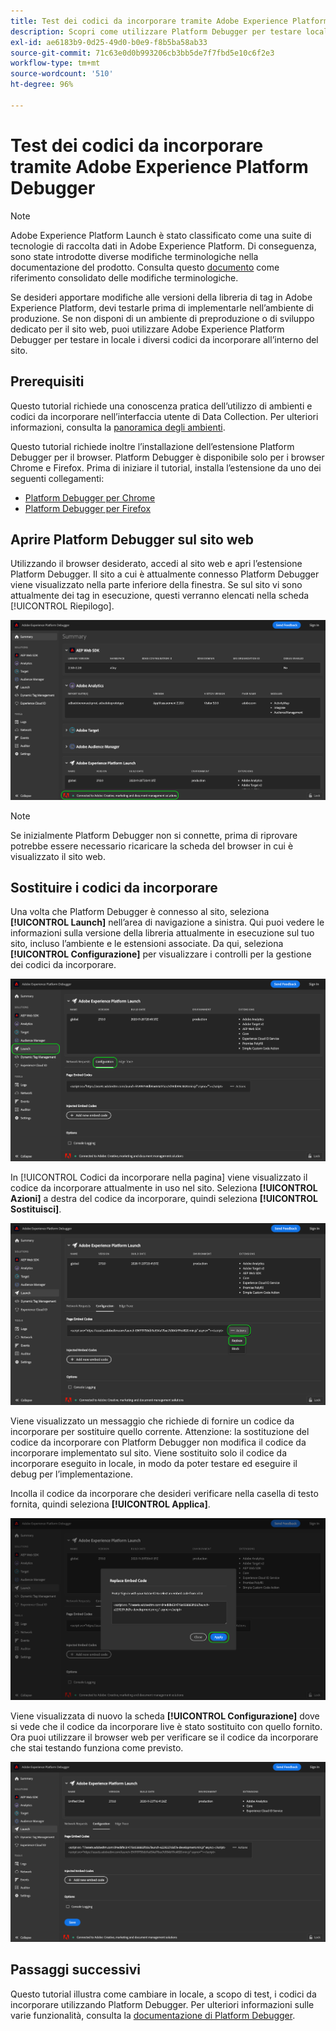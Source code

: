 ```yaml
---
title: Test dei codici da incorporare tramite Adobe Experience Platform Debugger
description: Scopri come utilizzare Platform Debugger per testare localmente diversi codici da incorporare per Adobe Experience Platform sul tuo sito Web.
exl-id: ae6183b9-0d25-49d0-b0e9-f8b5ba58ab33
source-git-commit: 71c63e0d0b993206cb3bb5de7f7fbd5e10c6f2e3
workflow-type: tm+mt
source-wordcount: '510'
ht-degree: 96%

---
```


# Test dei codici da incorporare tramite Adobe Experience Platform Debugger

>[!NOTE]
>
>Adobe Experience Platform Launch è stato classificato come una suite di tecnologie di raccolta dati in Adobe Experience Platform. Di conseguenza, sono state introdotte diverse modifiche terminologiche nella documentazione del prodotto. Consulta questo [documento](../../term-updates.md) come riferimento consolidato delle modifiche terminologiche.

Se desideri apportare modifiche alle versioni della libreria di tag in Adobe Experience Platform, devi testarle prima di implementarle nell’ambiente di produzione. Se non disponi di un ambiente di preproduzione o di sviluppo dedicato per il sito web, puoi utilizzare Adobe Experience Platform Debugger per testare in locale i diversi codici da incorporare all’interno del sito.

## Prerequisiti

Questo tutorial richiede una conoscenza pratica dell’utilizzo di ambienti e codici da incorporare nell’interfaccia utente di Data Collection. Per ulteriori informazioni, consulta la [panoramica degli ambienti](./environments.md).

Questo tutorial richiede inoltre l’installazione dell’estensione Platform Debugger per il browser. Platform Debugger è disponibile solo per i browser Chrome e Firefox. Prima di iniziare il tutorial, installa l’estensione da uno dei seguenti collegamenti:

* [Platform Debugger per Chrome](https://chrome.google.com/webstore/detail/adobe-experience-platform/bfnnokhpnncpkdmbokanobigaccjkpob)
* [Platform Debugger per Firefox](https://addons.mozilla.org/it/firefox/addon/adobe-experience-platform-dbg/)

## Aprire Platform Debugger sul sito web

Utilizzando il browser desiderato, accedi al sito web e apri l’estensione Platform Debugger. Il sito a cui è attualmente connesso Platform Debugger viene visualizzato nella parte inferiore della finestra. Se sul sito vi sono attualmente dei tag in esecuzione, questi verranno elencati nella scheda [!UICONTROL Riepilogo].

![](./images/embed-code-testing/summary.png)

>[!NOTE]
>
>Se inizialmente Platform Debugger non si connette, prima di riprovare potrebbe essere necessario ricaricare la scheda del browser in cui è visualizzato il sito web.

## Sostituire i codici da incorporare

Una volta che Platform Debugger è connesso al sito, seleziona **[!UICONTROL Launch]** nell’area di navigazione a sinistra. Qui puoi vedere le informazioni sulla versione della libreria attualmente in esecuzione sul tuo sito, incluso l’ambiente e le estensioni associate. Da qui, seleziona **[!UICONTROL Configurazione]** per visualizzare i controlli per la gestione dei codici da incorporare.

![](./images/embed-code-testing/launch-tab.png)

In [!UICONTROL Codici da incorporare nella pagina] viene visualizzato il codice da incorporare attualmente in uso nel sito. Seleziona **[!UICONTROL Azioni]** a destra del codice da incorporare, quindi seleziona **[!UICONTROL Sostituisci]**.

![](./images/embed-code-testing/replace.png)

Viene visualizzato un messaggio che richiede di fornire un codice da incorporare per sostituire quello corrente. Attenzione: la sostituzione del codice da incorporare con Platform Debugger non modifica il codice da incorporare implementato sul sito. Viene sostituito solo il codice da incorporare eseguito in locale, in modo da poter testare ed eseguire il debug per l’implementazione.

Incolla il codice da incorporare che desideri verificare nella casella di testo fornita, quindi seleziona **[!UICONTROL Applica]**.

![](./images/embed-code-testing/paste-code.png)

Viene visualizzata di nuovo la scheda **[!UICONTROL Configurazione]** dove si vede che il codice da incorporare live è stato sostituito con quello fornito. Ora puoi utilizzare il browser web per verificare se il codice da incorporare che stai testando funziona come previsto.

![](./images/embed-code-testing/code-replaced.png)

## Passaggi successivi

Questo tutorial illustra come cambiare in locale, a scopo di test, i codici da incorporare utilizzando Platform Debugger. Per ulteriori informazioni sulle varie funzionalità, consulta la [documentazione di Platform Debugger](../../../debugger/home.md).
